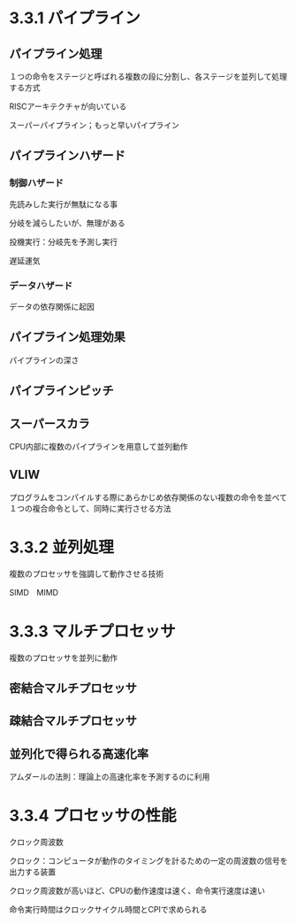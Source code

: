 # 3.3.1 パイプライン
## パイプライン処理
１つの命令をステージと呼ばれる複数の段に分割し、各ステージを並列して処理する方式

RISCアーキテクチャが向いている

スーパーパイプライン；もっと早いパイプライン

## パイプラインハザード
### 制御ハザード
先読みした実行が無駄になる事

分岐を減らしたいが、無理がある

投機実行：分岐先を予測し実行

遅延運気
### データハザード
データの依存関係に起因

## パイプライン処理効果
パイプラインの深さ

## パイプラインピッチ

## スーパースカラ
CPU内部に複数のパイプラインを用意して並列動作

## VLIW
プログラムをコンパイルする際にあらかじめ依存関係のない複数の命令を並べて１つの複合命令として、同時に実行させる方法

# 3.3.2 並列処理
複数のプロセッサを強調して動作させる技術

SIMD　MIMD

# 3.3.3 マルチプロセッサ
複数のプロセッサを並列に動作

## 密結合マルチプロセッサ

## 疎結合マルチプロセッサ

## 並列化で得られる高速化率
アムダールの法則：理論上の高速化率を予測するのに利用

# 3.3.4 プロセッサの性能
クロック周波数

クロック：コンピュータが動作のタイミングを計るための一定の周波数の信号を出力する装置

クロック周波数が高いほど、CPUの動作速度は速く、命令実行速度は速い

命令実行時間はクロックサイクル時間とCPIで求められる


